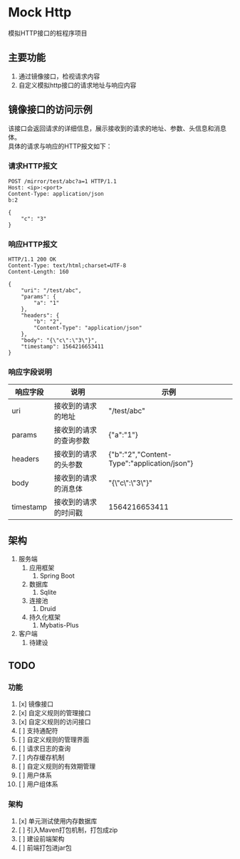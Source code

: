 # Mock Http

模拟HTTP接口的桩程序项目

## 主要功能

1. 通过镜像接口，检视请求内容
1. 自定义模拟http接口的请求地址与响应内容

## 镜像接口的访问示例

该接口会返回请求的详细信息，展示接收到的请求的地址、参数、头信息和消息体。  
具体的请求与响应的HTTP报文如下：

### 请求HTTP报文

```http
POST /mirror/test/abc?a=1 HTTP/1.1
Host: <ip>:<port>
Content-Type: application/json
b:2

{
    "c": "3"
}
```

### 响应HTTP报文

```http
HTTP/1.1 200 OK
Content-Type: text/html;charset=UTF-8
Content-Length: 160

{
    "uri": "/test/abc",
    "params": {
        "a": "1"
    },
    "headers": {
        "b": "2",
        "Content-Type": "application/json"
    },
    "body": "{\"c\":\"3\"}",
    "timestamp": 1564216653411
}
```

### 响应字段说明

| **响应字段**  | **说明**      | **示例**                                         |
|-----------|-------------|------------------------------------------------|
| uri       | 接收到的请求的地址   | "/test/abc"                                    |
| params    | 接收到的请求的查询参数 | \{"a":"1"\}                                    |
| headers   | 接收到的请求的头参数  | \{"b":"2","Content\-Type":"application/json"\} |
| body      | 接收到的请求的消息体  | "\{\\"c\\":\\"3\\"\}"                          |
| timestamp | 接收到的请求的时间戳  | 1564216653411                                  |


## 架构

1. 服务端
    1. 应用框架
        1. Spring Boot
    1. 数据库
        1. Sqlite
    1. 连接池
        1. Druid
    1. 持久化框架
        1. Mybatis-Plus
1. 客户端
    1. 待建设



## TODO

### 功能

1. [x] 镜像接口
1. [x] 自定义规则的管理接口
1. [x] 自定义规则的访问接口
1. [ ] 支持通配符
1. [ ] 自定义规则的管理界面
1. [ ] 请求日志的查询
1. [ ] 内存缓存机制
1. [ ] 自定义规则的有效期管理
1. [ ] 用户体系
1. [ ] 用户组体系

### 架构

1. [x] 单元测试使用内存数据库
1. [ ] 引入Maven打包机制，打包成zip
1. [ ] 建设前端架构
1. [ ] 前端打包进jar包
